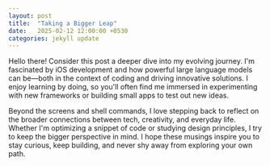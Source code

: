 ```yaml
---
layout: post
title:  "Taking a Bigger Leap"
date:   2025-02-12 12:00:00 +0530
categories: jekyll update
---
```


Hello there! Consider this post a deeper dive into my evolving journey. I'm fascinated by iOS development and how powerful large language models can be—both in the context of coding and driving innovative solutions. I enjoy learning by doing, so you'll often find me immersed in experimenting with new frameworks or building small apps to test out new ideas.

Beyond the screens and shell commands, I love stepping back to reflect on the broader connections between tech, creativity, and everyday life. Whether I'm optimizing a snippet of code or studying design principles, I try to keep the bigger perspective in mind. I hope these musings inspire you to stay curious, keep building, and never shy away from exploring your own path.

[jekyll-docs]: https://jekyllrb.com/docs/home
[jekyll-gh]:   https://github.com/jekyll/jekyll
[jekyll-talk]: https://talk.jekyllrb.com/